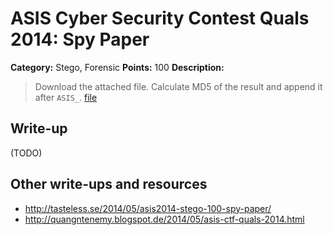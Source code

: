 # ASIS Cyber Security Contest Quals 2014: Spy Paper

**Category:** Stego, Forensic
**Points:** 100
**Description:**

> Download the attached file.
> Calculate MD5 of the result and append it after `ASIS_`.
> [file](stego_100_7181a9caf2a2aff628ae86b2e9ccb22b)

## Write-up

(TODO)

## Other write-ups and resources

* <http://tasteless.se/2014/05/asis2014-stego-100-spy-paper/>
* <http://quangntenemy.blogspot.de/2014/05/asis-ctf-quals-2014.html>
